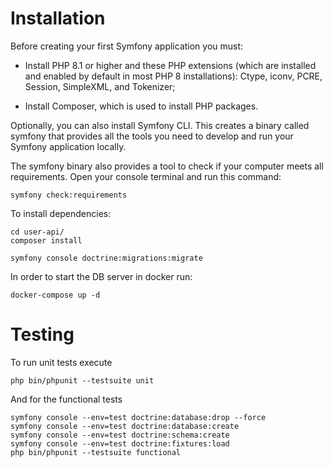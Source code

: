 
Installation
=

Before creating your first Symfony application you must:

* Install PHP 8.1 or higher and these PHP extensions (which are installed and enabled by default in most PHP 8 installations): Ctype, iconv, PCRE, Session, SimpleXML, and Tokenizer;


* Install Composer, which is used to install PHP packages.

Optionally, you can also install Symfony CLI. This creates a binary called symfony that provides all the tools you need to develop and run your Symfony application locally.

The symfony binary also provides a tool to check if your computer meets all requirements. Open your console terminal and run this command:
```
symfony check:requirements
```

To install dependencies:
```
cd user-api/
composer install

symfony console doctrine:migrations:migrate
```

In order to start the DB server in docker run:
```
docker-compose up -d
```

Testing
=

To run unit tests execute
```
php bin/phpunit --testsuite unit
```

And for the functional tests
```
symfony console --env=test doctrine:database:drop --force
symfony console --env=test doctrine:database:create
symfony console --env=test doctrine:schema:create
symfony console --env=test doctrine:fixtures:load
php bin/phpunit --testsuite functional
```